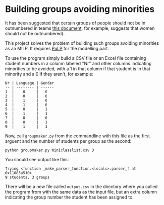 Building groups avoiding minorities
===================================

It has been suggested that certain groups of people should not be in outnumbered in
teams [this document](http://info.catme.org/wp-content/uploads/Team-Maker_brochure_-_8_5x11_2013.pdf), for example, suggests that women should not be outnumbered). 

This project solves the problem of building such groups avoiding minorities as an MILP. It requires [PuLP](https://pypi.python.org/pypi/PuLP) for the modelling part.

To use the program simply build a CSV file or an Excel file containing student numbers in a column labeled "Nr" and other columns indicating minorities to be avoided, with a 1 in that column if that student is in that minority and a 0 if they aren't, for example:


```
Nr | Language | Gender
-- | -------- | ------
1  |    0     |   0   
2  |    0     |   0   
3  |    1     |   0   
4  |    1     |   0   
5  |    0     |   1   
6  |    1     |   1   
7  |    0     |   0   
8  |    0     |   1   
9  |    1     |   1   
```
Now, call `groupmaker.py` from the commandline with this file as the first arguent and the number of students per group as the second:

    python groupmaker.py miniclasslist.csv 3
    
You should see output like this:

    Trying <function _make_parser_function.<locals>.parser_f at 0x11085a510>
    9 students, 3 groups

There will be a new file called `output.csv` in the directory where you called the program from with the same data as the input file, but an extra column indicating the group number the student has been assigned to.


